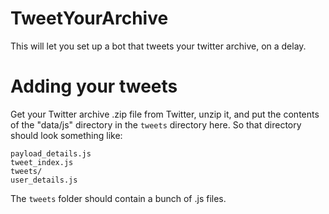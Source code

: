 # TweetYourArchive

This will let you set up a bot that tweets your twitter archive, on a delay.

# Adding your tweets

Get your Twitter archive .zip file from Twitter, unzip it, and put the contents of the "data/js" directory in the `tweets` directory here. So that directory should look something like:

```
payload_details.js
tweet_index.js
tweets/
user_details.js
```

The `tweets` folder should contain a bunch of .js files.
